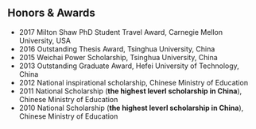 <section class="thirteen columns" markdown="1">

# Honors & Awards

* 2017 Milton Shaw PhD Student Travel Award, Carnegie Mellon University, USA 
* 2016 Outstanding Thesis Award, Tsinghua University, China
* 2015 Weichai Power Scholarship, Tsinghua University, China
* 2013 Outstanding Graduate Award, Hefei University of Technology, China
* 2012 National inspirational scholarship, Chinese Ministry of Education
* 2011 National Scholarship (**the highest leverl scholarship in China**), Chinese Ministry of Education
* 2010 National Scholarship (**the highest leverl scholarship in China**), Chinese Ministry of Education



</section>